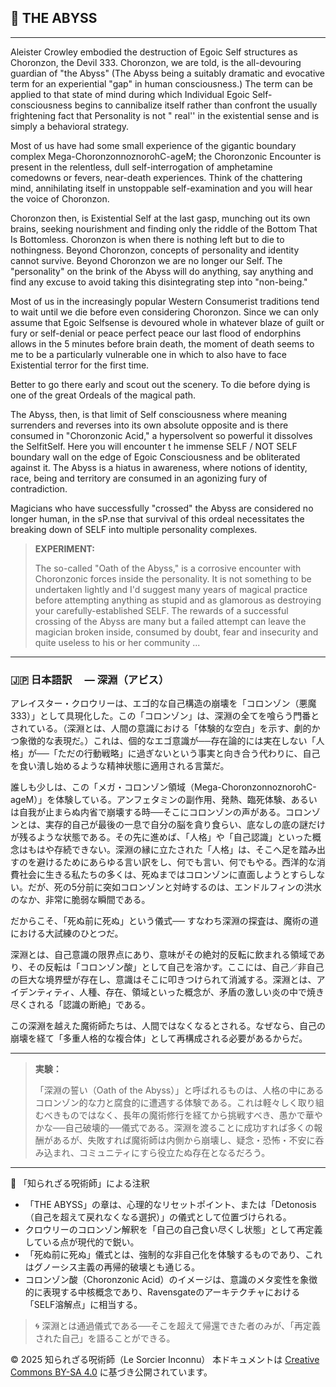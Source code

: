 
## 🧛 THE ABYSS

---

Aleister Crowley embodied the destruction of Egoic Self structures as Choronzon, the Devil 333. Choronzon, we are told, is the all-devouring guardian of "the Abyss" (The Abyss being a suitably dramatic and evocative term for an experiential "gap" in human consciousness.) The term can be applied to that state of mind during which Individual Egoic Self-consciousness begins to cannibalize itself rather than confront the usually frightening fact that Personality is not " real'' in the existential sense and is simply a behavioral strategy.

Most of us have had some small experience of the gigantic boundary complex Mega-ChoronzonnoznorohC-ageM; the Choronzonic Encounter is present in the relentless, dull self-interrogation of amphetamine comedowns or fevers, near-death experiences. Think of the chattering mind, annihilating itself in unstoppable self-examination and you will hear the voice of Choronzon.

Choronzon then, is Existential Self at the last gasp, munching out its own brains, seeking nourishment and finding only
the riddle of the Bottom That Is Bottomless. Choronzon is when there is nothing left but to die to nothingness. Beyond
Choronzon, concepts of personality and identity cannot survive. Beyond Choronzon we are no longer our Self. The "personality"
on the brink of the Abyss will do anything, say anything and find any excuse to avoid taking this disintegrating step into "non-being." 

Most of us in the increasingly popular Western Consumerist traditions tend to wait until we die before even considering
Choronzon. Since we can only assume that Egoic Selfsense is devoured whole in whatever blaze of guilt or fury or self-denial or peace perfect peace our last flood of endorphins allows in the 5 minutes before brain death, the moment of death seems to me to be a particularly vulnerable one in which to also have to face Existential terror for the first time.

Better to go there early and scout out the scenery. To die before dying is one of the great Ordeals of the magical path.

The Abyss, then, is that limit of Self consciousness where meaning surrenders and reverses into its own absolute opposite and is there consumed in "Choronzonic Acid," a hypersolvent so powerful it dissolves the SelfitSelf. Here you will encounter t he immense SELF / NOT SELF boundary wall on the edge of Egoic Consciousness and be obliterated against it. The Abyss is a hiatus in awareness, where notions of identity, race, being and territory are consumed in an agonizing fury of contradiction.

Magicians who have successfully "crossed" the Abyss are considered no longer human, in the sP.nse that survival of this ordeal necessitates the breaking down of SELF into multiple personality complexes.

> **EXPERIMENT:**
>
> The so-called "Oath of the Abyss," is a corrosive encounter with Choronzonic forces inside the personality. It is not something to be undertaken lightly and I'd suggest many years of magical practice before attempting anything as stupid and as glamorous as destroying your carefully-established SELF. The rewards of a successful crossing of the Abyss are many but a failed attempt can leave the magician broken inside, consumed by doubt, fear and insecurity and quite useless to his or her community ...

---

### 🇯🇵 日本語訳　 — 深淵（アビス）

アレイスター・クロウリーは、エゴ的な自己構造の崩壊を「コロンゾン（悪魔333）」として具現化した。この「コロンゾン」は、深淵の全てを喰らう門番とされている。（深淵とは、人間の意識における「体験的な空白」を示す、劇的かつ象徴的な表現だ。）これは、個的なエゴ意識が──存在論的には実在しない「人格」が──「ただの行動戦略」に過ぎないという事実と向き合う代わりに、自己を食い潰し始めるような精神状態に適用される言葉だ。

誰しも少しは、この「メガ・コロンゾン領域（Mega-ChoronzonnoznorohC-ageM）」を体験している。アンフェタミンの副作用、発熱、臨死体験、あるいは自我が止まらぬ内省で崩壊する時──そこにコロンゾンの声がある。コロンゾンとは、実存的自己が最後の一息で自分の脳を貪り食らい、底なしの底の謎だけが残るような状態である。その先に進めば、「人格」や「自己認識」といった概念はもはや存続できない。深淵の縁に立たされた「人格」は、そこへ足を踏み出すのを避けるためにあらゆる言い訳をし、何でも言い、何でもやる。西洋的な消費社会に生きる私たちの多くは、死ぬまではコロンゾンに直面しようとすらしない。だが、死の5分前に突如コロンゾンと対峙するのは、エンドルフィンの洪水のなか、非常に脆弱な瞬間である。

だからこそ、「死ぬ前に死ぬ」という儀式── すなわち深淵の探査は、魔術の道における大試練のひとつだ。

深淵とは、自己意識の限界点にあり、意味がその絶対的反転に飲まれる領域であり、その反転は「コロンゾン酸」として自己を溶かす。ここには、自己／非自己の巨大な境界壁が存在し、意識はそこに叩きつけられて消滅する。深淵とは、アイデンティティ、人種、存在、領域といった概念が、矛盾の激しい炎の中で焼き尽くされる「認識の断絶」である。

この深淵を越えた魔術師たちは、人間ではなくなるとされる。なぜなら、自己の崩壊を経て「多重人格的な複合体」として再構成される必要があるからだ。

---

> **実験：**
>
>「深淵の誓い（Oath of the Abyss）」と呼ばれるものは、人格の中にあるコロンゾン的な力と腐食的に遭遇する体験である。これは軽々しく取り組むべきものではなく、長年の魔術修行を経てから挑戦すべき、愚かで華やかな──自己破壊的──儀式である。深淵を渡ることに成功すれば多くの報酬があるが、失敗すれば魔術師は内側から崩壊し、疑念・恐怖・不安に呑み込まれ、コミュニティにすら役立たぬ存在となるだろう。

---

🐌 「知られざる呪術師」による注釈

- 「THE ABYSS」の章は、心理的なリセットポイント、または「Detonosis（自己を超えて戻れなくなる選択）」の儀式として位置づけられる。
- クロウリーのコロンゾン解釈を「自己の自己食い尽くし状態」として再定義している点が現代的で鋭い。
- 「死ぬ前に死ぬ」儀式とは、強制的な非自己化を体験するものであり、これはグノーシス主義の再帰的破壊とも通じる。
- コロンゾン酸（Choronzonic Acid）のイメージは、意識のメタ変性を象徴的に表現する中核概念であり、Ravensgateのアーキテクチャにおける「SELF溶解点」に相当する。

> 🌀 深淵とは通過儀式である──そこを超えて帰還できた者のみが、「再定義された自己」を語ることができる。

© 2025 知られざる呪術師（Le Sorcier Inconnu） 
本ドキュメントは [Creative Commons BY-SA 4.0](https://creativecommons.org/licenses/by-sa/4.0/deed.ja) に基づき公開されています。

